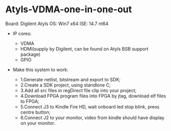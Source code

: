 Atyls-VDMA-one-in-one-out
=========================

Board: Digilent Atyls
OS: Win7 x64
ISE: 14.7 nt64

* IP cores:
	* VDMA
	* HDMI(supply by Digilent, can be found on Atyls BSB support package)
	* GPIO
	
* Make this system to work:
	* 1.Generate netlist, bitstream and export to SDK;
	* 2.Create a SDK project, using standlone C;
	* 3.Add all src files in regDirect file clip into your project;
	* 4.Download FPGA program files into FPGA by jtag, download elf files to FPGA;
	* 5.Connect J3 to Kindle Fire HD, wait onboard led stop blink, press centre button;
	* 6.Connect J2 to your monitor, video from kindle should have display on your monitor.